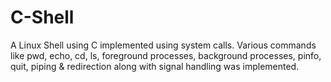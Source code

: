 # C-Shell
A Linux Shell using C implemented using system calls. Various commands like pwd, echo, cd, ls, foreground processes, background processes, pinfo, quit, piping &amp; redirection along with signal handling was implemented. 
